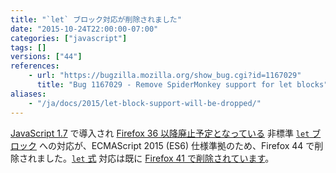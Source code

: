 ```yaml
---
title: "`let` ブロック対応が削除されました"
date: "2015-10-24T22:00:00-07:00"
categories: ["javascript"]
tags: []
versions: ["44"]
references:
    - url: "https://bugzilla.mozilla.org/show_bug.cgi?id=1167029"
      title: "Bug 1167029 - Remove SpiderMonkey support for let blocks"
aliases:
    - "/ja/docs/2015/let-block-support-will-be-dropped/"
---
```

[JavaScript 1.7](https://developer.mozilla.org/docs/Web/JavaScript/New_in_JavaScript/1.7) で導入され [Firefox 36 以降廃止予定となっている](https://www.fxsitecompat.dev/ja/docs/2014/let-blocks-and-expressions-have-been-deprecated/) 非標準 [`let` ブロック](https://developer.mozilla.org/docs/Web/JavaScript/Reference/Statements/let#let_blocks) への対応が、ECMAScript 2015 (ES6) 仕様準拠のため、Firefox 44 で削除されました。[`let` 式](https://developer.mozilla.org/docs/Web/JavaScript/Reference/Statements/let#let_expressions) 対応は既に [Firefox 41 で削除されています](https://www.fxsitecompat.dev/ja/docs/2015/let-expression-support-has-been-dropped/)。
